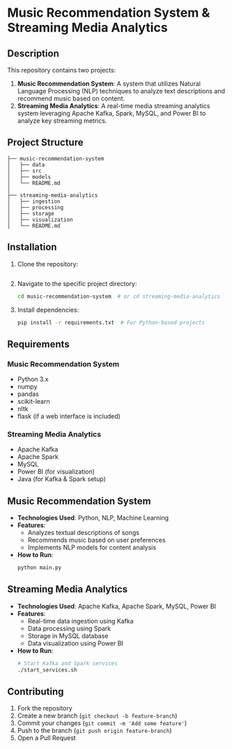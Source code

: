 # Music Recommendation System & Streaming Media Analytics

## Description
This repository contains two projects:
1. **Music Recommendation System**: A system that utilizes Natural Language Processing (NLP) techniques to analyze text descriptions and recommend music based on content.
2. **Streaming Media Analytics**: A real-time media streaming analytics system leveraging Apache Kafka, Spark, MySQL, and Power BI to analyze key streaming metrics.

## Project Structure
```
├── music-recommendation-system
│   ├── data
│   ├── src
│   ├── models
│   └── README.md
│
├── streaming-media-analytics
│   ├── ingestion
│   ├── processing
│   ├── storage
│   ├── visualization
│   └── README.md
```

## Installation
1. Clone the repository:
   ```sh
   ```
2. Navigate to the specific project directory:
   ```sh
   cd music-recommendation-system  # or cd streaming-media-analytics
   ```
3. Install dependencies:
   ```sh
   pip install -r requirements.txt  # For Python-based projects
   ```

## Requirements

### Music Recommendation System
- Python 3.x
- numpy
- pandas
- scikit-learn
- nltk
- flask (if a web interface is included)

### Streaming Media Analytics
- Apache Kafka
- Apache Spark
- MySQL
- Power BI (for visualization)
- Java (for Kafka & Spark setup)

## Music Recommendation System
- **Technologies Used**: Python, NLP, Machine Learning
- **Features**:
  - Analyzes textual descriptions of songs
  - Recommends music based on user preferences
  - Implements NLP models for content analysis
- **How to Run**:
  ```sh
  python main.py
  ```

## Streaming Media Analytics
- **Technologies Used**: Apache Kafka, Apache Spark, MySQL, Power BI
- **Features**:
  - Real-time data ingestion using Kafka
  - Data processing using Spark
  - Storage in MySQL database
  - Data visualization using Power BI
- **How to Run**:
  ```sh
  # Start Kafka and Spark services
  ./start_services.sh
  ```

## Contributing
1. Fork the repository
2. Create a new branch (`git checkout -b feature-branch`)
3. Commit your changes (`git commit -m 'Add some feature'`)
4. Push to the branch (`git push origin feature-branch`)
5. Open a Pull Request
